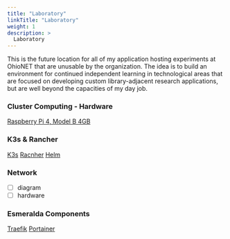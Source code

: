 ```yaml
---
title: "Laboratory"
linkTitle: "Laboratory"
weight: 1
description: >
  Laboratory
---
```


This is the future location for all of my application hosting experiments at OhioNET that are unusable by the organization. The idea is to build an environment for continued independent learning in technological areas that are focused on developing custom library-adjacent research applications, but are well beyond the capacities of my day job.

### Cluster Computing - Hardware
[Raspberry Pi 4, Model B 4GB](https://theselfhostingblog.com/posts/setting-up-a-kubernetes-cluster-using-raspberry-pis-k3s-and-portainer/#)

### K3s & Rancher
[K3s](https://k3s.io/)
[Racnher](https://rancher.com/products/k3s/)
[Helm](https://helm.sh/)

### Network
- [ ] diagram
- [ ] hardware

### Esmeralda Components
[Traefik](https://traefik.io/traefik/)
[Portainer](https://www.portainer.io/)

